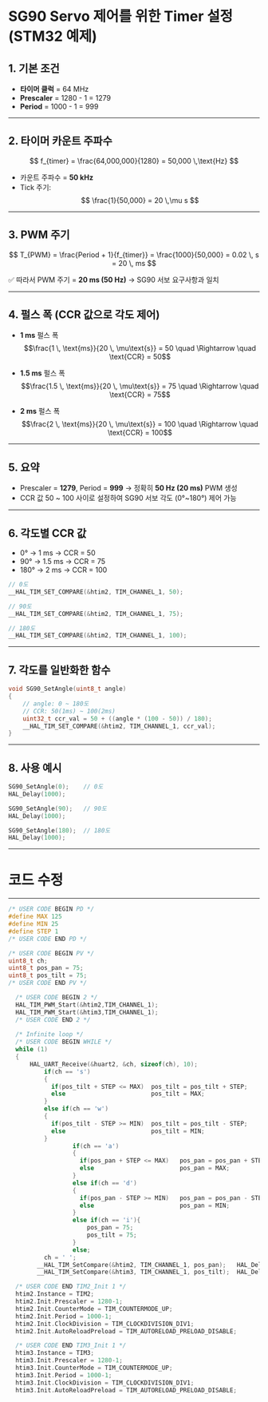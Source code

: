 # SG90 Servo 제어를 위한 Timer 설정 (STM32 예제)

## 1. 기본 조건
- **타이머 클럭** = 64 MHz  
- **Prescaler** = 1280 - 1 = 1279  
- **Period** = 1000 - 1 = 999  

---

## 2. 타이머 카운트 주파수
$$
f_{timer} = \frac{64,000,000}{1280} = 50,000 \,\text{Hz}
$$

- 카운트 주파수 = **50 kHz**  
- Tick 주기:  
$$
\frac{1}{50,000} = 20 \,\mu s
$$

---

## 3. PWM 주기
$$
T_{PWM} = \frac{Period + 1}{f_{timer}} = \frac{1000}{50,000} = 0.02 \, s = 20 \, ms
$$

✅ 따라서 PWM 주기 = **20 ms (50 Hz)** → SG90 서보 요구사항과 일치  

---

## 4. 펄스 폭 (CCR 값으로 각도 제어)

- **1 ms** 펄스 폭  
$$\frac{1 \, \text{ms}}{20 \, \mu\text{s}} = 50 \quad \Rightarrow \quad \text{CCR} = 50$$

- **1.5 ms** 펄스 폭  
$$\frac{1.5 \, \text{ms}}{20 \, \mu\text{s}} = 75 \quad \Rightarrow \quad \text{CCR} = 75$$

- **2 ms** 펄스 폭  
$$\frac{2 \, \text{ms}}{20 \, \mu\text{s}} = 100 \quad \Rightarrow \quad \text{CCR} = 100$$

---

## 5. 요약
- Prescaler = **1279**, Period = **999** → 정확히 **50 Hz (20 ms)** PWM 생성  
- CCR 값 50 ~ 100 사이로 설정하여 SG90 서보 각도 (0°~180°) 제어 가능  

---

## 6. 각도별 CCR 값
- 0° → 1 ms → CCR = 50  
- 90° → 1.5 ms → CCR = 75  
- 180° → 2 ms → CCR = 100  

```c
// 0도
__HAL_TIM_SET_COMPARE(&htim2, TIM_CHANNEL_1, 50);

// 90도
__HAL_TIM_SET_COMPARE(&htim2, TIM_CHANNEL_1, 75);

// 180도
__HAL_TIM_SET_COMPARE(&htim2, TIM_CHANNEL_1, 100);
```

---

## 7. 각도를 일반화한 함수
```c
void SG90_SetAngle(uint8_t angle)
{
    // angle: 0 ~ 180도
    // CCR: 50(1ms) ~ 100(2ms)
    uint32_t ccr_val = 50 + ((angle * (100 - 50)) / 180);
    __HAL_TIM_SET_COMPARE(&htim2, TIM_CHANNEL_1, ccr_val);
}
```

---

## 8. 사용 예시
```c
SG90_SetAngle(0);    // 0도
HAL_Delay(1000);

SG90_SetAngle(90);   // 90도
HAL_Delay(1000);

SG90_SetAngle(180);  // 180도
HAL_Delay(1000);
```
----
# 코드 수정
----

```c
/* USER CODE BEGIN PD */
#define MAX 125
#define MIN 25
#define STEP 1
/* USER CODE END PD */
```


```c
/* USER CODE BEGIN PV */
uint8_t ch;
uint8_t pos_pan = 75;
uint8_t pos_tilt = 75;
/* USER CODE END PV */
```


```c
  /* USER CODE BEGIN 2 */
  HAL_TIM_PWM_Start(&htim2,TIM_CHANNEL_1);
  HAL_TIM_PWM_Start(&htim3,TIM_CHANNEL_1);
  /* USER CODE END 2 */
﻿
  /* Infinite loop */
  /* USER CODE BEGIN WHILE */
  while (1)
  {
	  HAL_UART_Receive(&huart2, &ch, sizeof(ch), 10);
		  if(ch == 's')
		  {
			if(pos_tilt + STEP <= MAX)	pos_tilt = pos_tilt + STEP;
			else						pos_tilt = MAX;
		  }
		  else if(ch == 'w')
		  {
			if(pos_tilt - STEP >= MIN)	pos_tilt = pos_tilt - STEP;
			else						pos_tilt = MIN;
		  }
	  	  		  if(ch == 'a')
	  	  		  {
	  	  			if(pos_pan + STEP <= MAX)	pos_pan = pos_pan + STEP;
	  	  			else						pos_pan = MAX;
	  	  		  }
	  	  		  else if(ch == 'd')
	  	  		  {
	  	  			if(pos_pan - STEP >= MIN)	pos_pan = pos_pan - STEP;
	  	  			else						pos_pan = MIN;
	  	  		  }
	  	  		  else if(ch == 'i'){
	  	  			  pos_pan = 75;
	  	  			  pos_tilt = 75;
	  	  		  }
	  	  		  else;
		  ch = ' ';
		__HAL_TIM_SetCompare(&htim2, TIM_CHANNEL_1, pos_pan);	HAL_Delay(10);
		__HAL_TIM_SetCompare(&htim3, TIM_CHANNEL_1, pos_tilt);	HAL_Delay(10);
```


```c
  /* USER CODE END TIM2_Init 1 */
  htim2.Instance = TIM2;
  htim2.Init.Prescaler = 1280-1;
  htim2.Init.CounterMode = TIM_COUNTERMODE_UP;
  htim2.Init.Period = 1000-1;
  htim2.Init.ClockDivision = TIM_CLOCKDIVISION_DIV1;
  htim2.Init.AutoReloadPreload = TIM_AUTORELOAD_PRELOAD_DISABLE;
```


```c
  /* USER CODE END TIM3_Init 1 */
  htim3.Instance = TIM3;
  htim3.Init.Prescaler = 1280-1;
  htim3.Init.CounterMode = TIM_COUNTERMODE_UP;
  htim3.Init.Period = 1000-1;
  htim3.Init.ClockDivision = TIM_CLOCKDIVISION_DIV1;
  htim3.Init.AutoReloadPreload = TIM_AUTORELOAD_PRELOAD_DISABLE;
```











